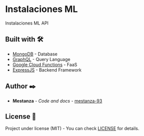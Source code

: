 # Instalaciones ML

Instalaciones ML API


## Built with 🛠️

* [MongoDB](https://www.mongodb.com/) - Database
* [GraphQL](https://graphql.org/) - Query Language
* [Google Cloud Functions](https://cloud.google.com/functions/) - FaaS
* [ExpressJS](https://expressjs.com/) - Backend Framework

## Author ✒️

* **Mestanza** - *Code and docs* - [mestanza-93](https://github.com/mestanza-93)
 

## License 📄

Project under license (MIT) - You can check [LICENSE](LICENSE) for details.